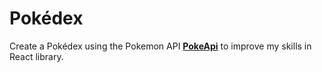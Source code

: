 # Pokédex

Create a Pokédex using the Pokemon API **[PokeApi](https://pokeapi.co/)** to improve my skills in React library.